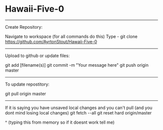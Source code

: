 Hawaii-Five-0
=============
_____________________________________
Create Repository:

Navigate to workspace (for all commands do this)
Type - git clone https://github.com/AyrtonStout/Hawaii-Five-0

____________________________________
Upload to github or update files:

git add [filename(s)]
git commit -m "Your message here"
git push origin master

____________________________________
To update repostitory:

git pull origin master


____________________________________
If it is saying you have unsaved local changes and you can't pull (and you dont mind losing local changes)
git fetch --all
git reset hard origin/master

^ (typing this from memory so if it doesnt work tell me)
